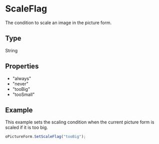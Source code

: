 # ScaleFlag

The condition to scale an image in the picture form.

## Type

String

## Properties

- "always" 
- "never" 
- "tooBig" 
- "tooSmall"

## Example

This example sets the scaling condition when the current picture form is scaled if it is too big.

```javascript
oPictureForm.SetScaleFlag("tooBig");
```